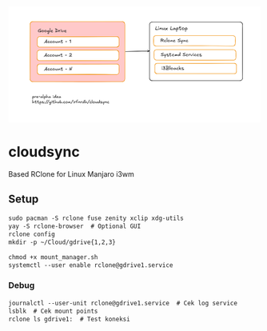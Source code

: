 ![Arsitektur](arsitektur.png)

# cloudsync
Based RClone for Linux Manjaro i3wm


## Setup

```
sudo pacman -S rclone fuse zenity xclip xdg-utils
yay -S rclone-browser  # Optional GUI
rclone config
mkdir -p ~/Cloud/gdrive{1,2,3}
```


```
chmod +x mount_manager.sh
systemctl --user enable rclone@gdrive1.service
```

### Debug

```
journalctl --user-unit rclone@gdrive1.service  # Cek log service
lsblk  # Cek mount points
rclone ls gdrive1:  # Test koneksi
```

